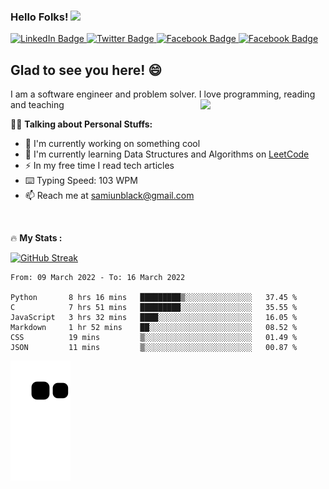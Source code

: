 ### Hello Folks! <img src="https://raw.githubusercontent.com/MartinHeinz/MartinHeinz/master/wave.gif" width="30px">
<div id="badges">
    <a href="#">
        <img src="https://img.shields.io/badge/LinkedIn-0077B5?style=for-the-badge&logo=linkedin&logoColor=white" alt="LinkedIn Badge"/>
    </a>
    <a href="#">
        <img src="https://img.shields.io/badge/Twitter-1DA1F2?style=for-the-badge&logo=twitter&logoColor=white" alt="Twitter Badge"/>
    </a>
    <a href="#">
        <img src="https://img.shields.io/badge/Facebook-1877F2?style=for-the-badge&logo=facebook&logoColor=white" alt="Facebook Badge"/>
    </a>
    <a href="#">
        <img src="https://img.shields.io/badge/Medium-12100E?style=for-the-badge&logo=medium&logoColor=white" alt="Facebook Badge"/>
    </a>
</div>


## Glad to see you here! 😄

I am a software engineer and problem solver. I love programming, reading and teaching
<img src="https://media.giphy.com/media/M9gbBd9nbDrOTu1Mqx/giphy.gif" width="200" align="right"/>

👨‍💻 **Talking about Personal Stuffs:**
- 🔭 I'm currently working on something cool
- 🚀 I'm currently learning Data Structures and Algorithms on [LeetCode](https://leetcode.com/samiunblack/)
- ⚡ In my free time I read tech articles
- ⌨️ Typing Speed: 103 WPM
- 📫 Reach me at samiunblack@gmail.com

<br>



🔥 **My Stats :**

[![GitHub Streak](http://github-readme-streak-stats.herokuapp.com?user=samiunblack&theme=github-dark)](https://git.io/streak-stats) 
<!-- [![Top Langs](https://github-readme-stats.vercel.app/api/top-langs/?username=samiunblack&theme=gotham)](https://github.com/anuraghazra/github-readme-stats)
 -->
 
<!--START_SECTION:waka-->

```text
From: 09 March 2022 - To: 16 March 2022

Python       8 hrs 16 mins   █████████▒░░░░░░░░░░░░░░░   37.45 %
C            7 hrs 51 mins   █████████░░░░░░░░░░░░░░░░   35.55 %
JavaScript   3 hrs 32 mins   ████░░░░░░░░░░░░░░░░░░░░░   16.05 %
Markdown     1 hr 52 mins    ██░░░░░░░░░░░░░░░░░░░░░░░   08.52 %
CSS          19 mins         ▒░░░░░░░░░░░░░░░░░░░░░░░░   01.49 %
JSON         11 mins         ▒░░░░░░░░░░░░░░░░░░░░░░░░   00.87 %
```

<!--END_SECTION:waka-->


![Snake animation](https://github.com/rafaballerini/rafaballerini/blob/output/github-contribution-grid-snake.svg)
